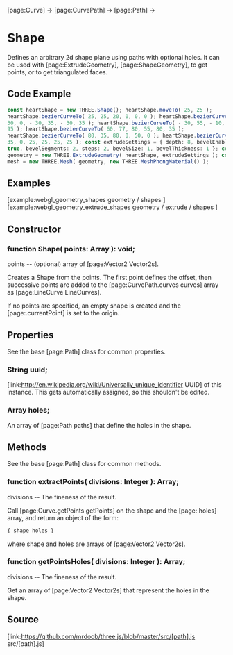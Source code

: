 [page:Curve] → [page:CurvePath] → [page:Path] →

# Shape

Defines an arbitrary 2d shape plane using paths with optional holes. It can be
used with [page:ExtrudeGeometry], [page:ShapeGeometry], to get points, or to
get triangulated faces.

## Code Example

  
```ts  
const heartShape = new THREE.Shape(); heartShape.moveTo( 25, 25 );
heartShape.bezierCurveTo( 25, 25, 20, 0, 0, 0 ); heartShape.bezierCurveTo( -
30, 0, - 30, 35, - 30, 35 ); heartShape.bezierCurveTo( - 30, 55, - 10, 77, 25,
95 ); heartShape.bezierCurveTo( 60, 77, 80, 55, 80, 35 );
heartShape.bezierCurveTo( 80, 35, 80, 0, 50, 0 ); heartShape.bezierCurveTo(
35, 0, 25, 25, 25, 25 ); const extrudeSettings = { depth: 8, bevelEnabled:
true, bevelSegments: 2, steps: 2, bevelSize: 1, bevelThickness: 1 }; const
geometry = new THREE.ExtrudeGeometry( heartShape, extrudeSettings ); const
mesh = new THREE.Mesh( geometry, new THREE.MeshPhongMaterial() );  
```  

## Examples

[example:webgl_geometry_shapes geometry / shapes ]  
[example:webgl_geometry_extrude_shapes geometry / extrude / shapes ]

## Constructor

###  function Shape( points: Array ): void;

points -- (optional) array of [page:Vector2 Vector2s].  
  
Creates a Shape from the points. The first point defines the offset, then
successive points are added to the [page:CurvePath.curves curves] array as
[page:LineCurve LineCurves].  
  
If no points are specified, an empty shape is created and the
[page:.currentPoint] is set to the origin.

## Properties

See the base [page:Path] class for common properties.

###  String uuid;

[link:http://en.wikipedia.org/wiki/Universally_unique_identifier UUID] of this
instance. This gets automatically assigned, so this shouldn't be edited.

###  Array holes;

An array of [page:Path paths] that define the holes in the shape.

## Methods

See the base [page:Path] class for common methods.

###  function extractPoints( divisions: Integer ): Array;

divisions -- The fineness of the result.  
  
Call [page:Curve.getPoints getPoints] on the shape and the [page:.holes]
array, and return an object of the form:  
```ts  
{ shape holes }  
```  
where shape and holes are arrays of [page:Vector2 Vector2s].

###  function getPointsHoles( divisions: Integer ): Array;

divisions -- The fineness of the result.  
  
Get an array of [page:Vector2 Vector2s] that represent the holes in the shape.

## Source

[link:https://github.com/mrdoob/three.js/blob/master/src/[path].js
src/[path].js]

